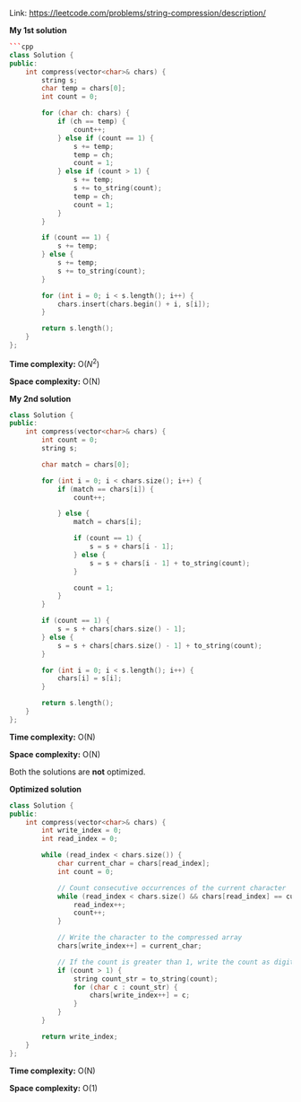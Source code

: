 Link: https://leetcode.com/problems/string-compression/description/

**My 1st solution**

```cpp
```cpp
class Solution {
public:
    int compress(vector<char>& chars) {
        string s;
        char temp = chars[0];
        int count = 0;

        for (char ch: chars) {
            if (ch == temp) {
                count++;
            } else if (count == 1) {
                s += temp;
                temp = ch;
                count = 1;
            } else if (count > 1) {
                s += temp;
                s += to_string(count);
                temp = ch;
                count = 1;
            }
        }

        if (count == 1) {
            s += temp;
        } else {
            s += temp;
            s += to_string(count);
        }

        for (int i = 0; i < s.length(); i++) {
            chars.insert(chars.begin() + i, s[i]);
        }

        return s.length(); 
    }
};
```

**Time complexity:** O($N^{2}$)

**Space complexity:** O(N)

**My 2nd solution**

```cpp
class Solution {
public:
    int compress(vector<char>& chars) {
        int count = 0;
        string s;

        char match = chars[0];

        for (int i = 0; i < chars.size(); i++) {
            if (match == chars[i]) {
                count++;

            } else {
                match = chars[i];

                if (count == 1) {
                    s = s + chars[i - 1];
                } else {
                    s = s + chars[i - 1] + to_string(count);
                }

                count = 1;
            }
        }

        if (count == 1) {
            s = s + chars[chars.size() - 1];
        } else {
            s = s + chars[chars.size() - 1] + to_string(count);
        }

        for (int i = 0; i < s.length(); i++) {
            chars[i] = s[i];
        }

        return s.length();
    }
};
```

**Time complexity:** O(N)

**Space complexity:** O(N)

Both the solutions are **not** optimized.

**Optimized solution**

```cpp
class Solution {
public:
    int compress(vector<char>& chars) {
        int write_index = 0;
        int read_index = 0;

        while (read_index < chars.size()) {
            char current_char = chars[read_index];
            int count = 0;

            // Count consecutive occurrences of the current character
            while (read_index < chars.size() && chars[read_index] == current_char) {
                read_index++;
                count++;
            }

            // Write the character to the compressed array
            chars[write_index++] = current_char;

            // If the count is greater than 1, write the count as digits
            if (count > 1) {
                string count_str = to_string(count);
                for (char c : count_str) {
                    chars[write_index++] = c;
                }
            }
        }

        return write_index;
    }
};
```

**Time complexity:** O(N)

**Space complexity:** O(1)